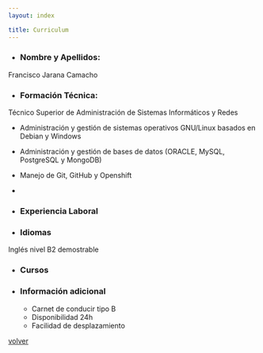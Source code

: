 ```yaml
---
layout: index

title: Curriculum
---
```

* ### Nombre y Apellidos:
Francisco Jarana Camacho

* ### Formación Técnica:
Técnico Superior de Administración de Sistemas Informáticos y Redes

  * Administración y gestión de sistemas operativos GNU/Linux basados en Debian y Windows
  * Administración y gestión de bases de datos (ORACLE, MySQL, PostgreSQL y MongoDB)
  * Manejo de Git, GitHub y Openshift
  * 

* ### Experiencia Laboral


* ### Idiomas
Inglés nivel B2 demostrable

* ### Cursos


* ### Información adicional
  * Carnet de conducir tipo B
  * Disponibilidad 24h
  * Facilidad de desplazamiento


[volver](index)
